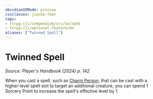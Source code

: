 ```yaml
---
obsidianUIMode: preview
cssclasses: json5e-feat
tags:
- ttrpg-cli/compendium/src/5e/xphb
- ttrpg-cli/optional-feature/mm
aliases: ["Twinned Spell"]
---
```

# Twinned Spell
*Source: Player's Handbook (2024) p. 142*  

When you cast a spell, such as [Charm Person](3-Compendium/spells/charm-person-xphb.md), that can be cast with a higher-level spell slot to target an additional creature, you can spend 1 Sorcery Point to increase the spell's effective level by 1.